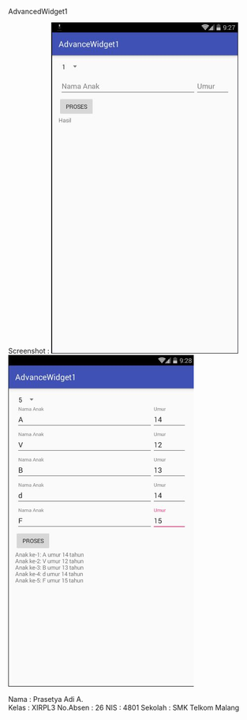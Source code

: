 AdvancedWidget1

Screenshot : 
![](https://github.com/Isolasim4n/AdvancedWidget1/blob/master/AW1-a.JPG)
![](https://github.com/Isolasim4n/AdvancedWidget1/blob/master/AW1-b.JPG)

Nama      : Prasetya Adi A.  
Kelas     : XIRPL3 
No.Absen  : 26
NIS       : 4801
Sekolah   : SMK Telkom Malang
